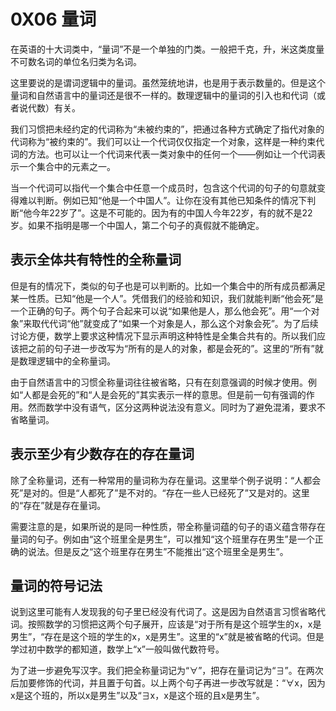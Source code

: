 # 0X06 量词

在英语的十大词类中，“量词”不是一个单独的门类。一般把千克，升，米这类度量不可数名词的单位名归类为名词。

这里要说的是谓词逻辑中的量词。虽然笼统地讲，也是用于表示数量的。但是这个量词和自然语言中的量词还是很不一样的。数理逻辑中的量词的引入也和代词（或者说代数）有关。

我们习惯把未经约定的代词称为“未被约束的”，把通过各种方式确定了指代对象的代词称为“被约束的”。我们可以让一个代词仅仅指定一个对象，这样是一种约束代词的方法。也可以让一个代词来代表一类对象中的任何一个——例如让一个代词表示一个集合中的元素之一。

当一个代词可以指代一个集合中任意一个成员时，包含这个代词的句子的句意就变得难以判断。例如已知“他是一个中国人”。让你在没有其他已知条件的情况下判断“他今年22岁了”。这是不可能的。因为有的中国人今年22岁，有的就不是22岁。如果不指明是哪一个中国人，第二个句子的真假就不能确定。

## 表示全体共有特性的全称量词

但是有的情况下，类似的句子也是可以判断的。比如一个集合中的所有成员都满足某一性质。已知“他是一个人”。凭借我们的经验和知识，我们就能判断“他会死”是一个正确的句子。两个句子合起来可以说“如果他是人，那么他会死”。用“一个对象”来取代代词“他”就变成了“如果一个对象是人，那么这个对象会死”。为了后续讨论方便，数学上要求这种情况下显示声明这种特性是全集合共有的。所以我们应该把之前的句子进一步改写为“所有的是人的对象，都是会死的”。这里的“所有”就是数理逻辑中的全称量词。

由于自然语言中的习惯全称量词往往被省略，只有在刻意强调的时候才使用。例如“人都是会死的”和“人是会死的”其实表示一样的意思。但是前一句有强调的作用。然而数学中没有语气，区分这两种说法没有意义。同时为了避免混淆，要求不省略量词。

## 表示至少有少数存在的存在量词

除了全称量词，还有一种常用的量词称为存在量词。这里举个例子说明：“人都会死”是对的。但是“人都死了”是不对的。“存在一些人已经死了”又是对的。这里的“存在”就是存在量词。

需要注意的是，如果所说的是同一种性质，带全称量词蕴的句子的语义蕴含带存在量词的句子。例如由“这个班里全是男生”，可以推知“这个班里存在男生”是一个正确的说法。但是反之“这个班里存在男生”不能推出“这个班里全是男生”。

## 量词的符号记法

说到这里可能有人发现我的句子里已经没有代词了。这是因为自然语言习惯省略代词。按照数学的习惯把这两个句子展开，应该是“对于所有是这个班学生的x，x是男生”，“存在是这个班的学生的x，x是男生”。这里的“x”就是被省略的代词。但是学过初中数学的都知道，数学上“x”一般叫做代数符号。

为了进一步避免写汉字。我们把全称量词记为“∀”，把存在量词记为“∃”。在两次后加要修饰的代词，并且置于句首。以上两个句子再进一步改写就是：“∀x，因为x是这个班的，所以x是男生”以及“∃x，x是这个班的且x是男生”。
